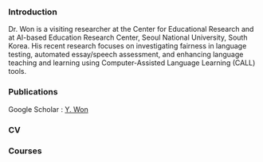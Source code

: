 
### Introduction 
Dr. Won is a visiting researcher at the Center for Educational Research and at AI-based Education Research Center, Seoul National University, South Korea. His recent research focuses on investigating fairness in language testing, automated essay/speech assessment, and enhancing language teaching and learning using Computer-Assisted Language Learning (CALL) tools.  

### Publications
Google Scholar : [Y. Won](https://scholar.google.com/citations?user=DPPmVCkAAAAJ&hl=en&authuser=1) 

### CV 

### Courses
